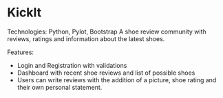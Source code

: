 # KickIt
Technologies: Python, Pylot, Bootstrap
A shoe review community with reviews, ratings and information about the latest shoes. 

Features:
- Login and Registration with validations
- Dashboard with recent shoe reviews and list of possible shoes
- Users can write reviews with the addition of a picture, shoe rating and their own personal statement. 
